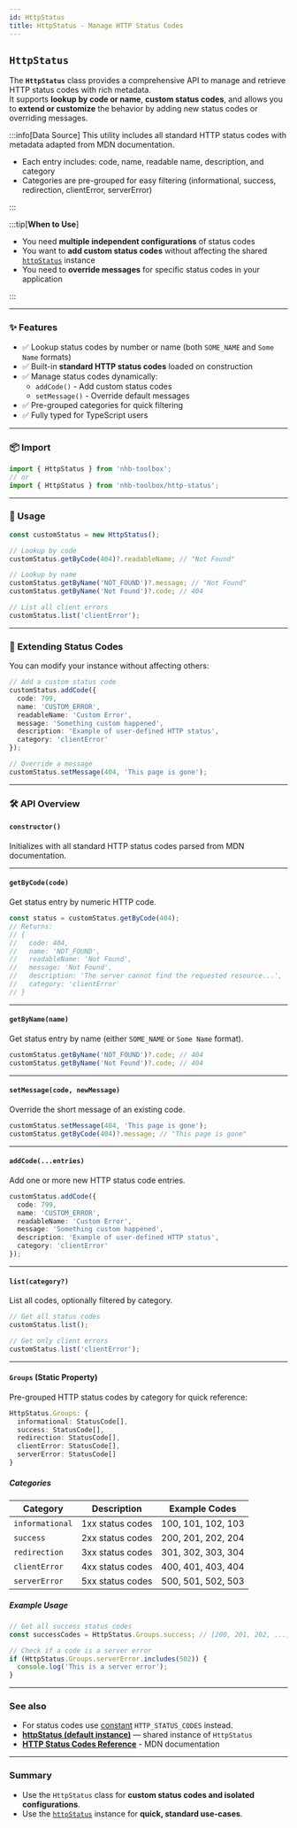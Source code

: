 ```yaml
---
id: HttpStatus
title: HttpStatus - Manage HTTP Status Codes
---
```


## `HttpStatus`

The **`HttpStatus`** class provides a comprehensive API to manage and retrieve HTTP status codes with rich metadata.  
It supports **lookup by code or name**, **custom status codes**, and allows you to **extend or customize** the behavior by adding new status codes or overriding messages.

:::info[Data Source]
This utility includes all standard HTTP status codes with metadata adapted from MDN documentation.

- Each entry includes: code, name, readable name, description, and category
- Categories are pre-grouped for easy filtering (informational, success, redirection, clientError, serverError)

:::

:::tip[**When to Use**]

- You need **multiple independent configurations** of status codes
- You want to **add custom status codes** without affecting the shared [`httpStatus`](/docs/utilities/misc/httpStatus) instance
- You need to **override messages** for specific status codes in your application

:::

---

### ✨ Features

- ✅ Lookup status codes by number or name (both `SOME_NAME` and `Some Name` formats)
- ✅ Built-in **standard HTTP status codes** loaded on construction
- ✅ Manage status codes dynamically:
  - `addCode()` - Add custom status codes
  - `setMessage()` - Override default messages
- ✅ Pre-grouped categories for quick filtering
- ✅ Fully typed for TypeScript users

---

### 📦 Import

```ts
import { HttpStatus } from 'nhb-toolbox';
// or
import { HttpStatus } from 'nhb-toolbox/http-status';
```

---

### 🚀 Usage

```ts
const customStatus = new HttpStatus();

// Lookup by code
customStatus.getByCode(404)?.readableName; // "Not Found"

// Lookup by name
customStatus.getByName('NOT_FOUND')?.message; // "Not Found"
customStatus.getByName('Not Found')?.code; // 404

// List all client errors
customStatus.list('clientError');
```

---

### 🔧 Extending Status Codes

You can modify your instance without affecting others:

```ts
// Add a custom status code
customStatus.addCode({
  code: 799,
  name: 'CUSTOM_ERROR',
  readableName: 'Custom Error',
  message: 'Something custom happened',
  description: 'Example of user-defined HTTP status',
  category: 'clientError'
});

// Override a message
customStatus.setMessage(404, 'This page is gone');
```

---

### 🛠️ API Overview

#### `constructor()`

Initializes with all standard HTTP status codes parsed from MDN documentation.

---

#### `getByCode(code)`

Get status entry by numeric HTTP code.

```ts
const status = customStatus.getByCode(404);
// Returns:
// {
//   code: 404,
//   name: 'NOT_FOUND',
//   readableName: 'Not Found',
//   message: 'Not Found',
//   description: 'The server cannot find the requested resource...',
//   category: 'clientError'
// }
```

---

#### `getByName(name)`

Get status entry by name (either `SOME_NAME` or `Some Name` format).

```ts
customStatus.getByName('NOT_FOUND')?.code; // 404
customStatus.getByName('Not Found')?.code; // 404
```

---

#### `setMessage(code, newMessage)`

Override the short message of an existing code.

```ts
customStatus.setMessage(404, 'This page is gone');
customStatus.getByCode(404)?.message; // "This page is gone"
```

---

#### `addCode(...entries)`

Add one or more new HTTP status code entries.

```ts
customStatus.addCode({
  code: 799,
  name: 'CUSTOM_ERROR',
  readableName: 'Custom Error',
  message: 'Something custom happened',
  description: 'Example of user-defined HTTP status',
  category: 'clientError'
});
```

---

#### `list(category?)`

List all codes, optionally filtered by category.

```ts
// Get all status codes
customStatus.list();

// Get only client errors
customStatus.list('clientError');
```

---

#### `Groups` (Static Property)

Pre-grouped HTTP status codes by category for quick reference:

```ts
HttpStatus.Groups: {
  informational: StatusCode[],
  success: StatusCode[],
  redirection: StatusCode[],
  clientError: StatusCode[],
  serverError: StatusCode[]
}
```

##### Categories

| Category        | Description      | Example Codes      |
| --------------- | ---------------- | ------------------ |
| `informational` | 1xx status codes | 100, 101, 102, 103 |
| `success`       | 2xx status codes | 200, 201, 202, 204 |
| `redirection`   | 3xx status codes | 301, 302, 303, 304 |
| `clientError`   | 4xx status codes | 400, 401, 403, 404 |
| `serverError`   | 5xx status codes | 500, 501, 502, 503 |

##### Example Usage

```ts
// Get all success status codes
const successCodes = HttpStatus.Groups.success; // [200, 201, 202, ...]

// Check if a code is a server error
if (HttpStatus.Groups.serverError.includes(502)) {
  console.log('This is a server error');
}
```

---

### See also

- For status codes use [constant](/docs/types/constants#available-constants) `HTTP_STATUS_CODES` instead.
- [**httpStatus (default instance)**](/docs/utilities/misc/httpStatus) — shared instance of `HttpStatus`
- [**HTTP Status Codes Reference**](https://developer.mozilla.org/en-US/docs/Web/HTTP/Status) - MDN documentation

---

### Summary

- Use the `HttpStatus` class for **custom status codes and isolated configurations**.  
- Use the [`httpStatus`](/docs/utilities/misc/httpStatus) instance for **quick, standard use-cases**.
